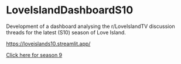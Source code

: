 # LoveIslandDashboardS10
Development of a dashboard analysing the r/LoveIslandTV discussion threads for the latest (S10) season of Love Island.

https://loveislands10.streamlit.app/

[Click here for season 9](https://loveislanddashboards9.streamlit.app/)